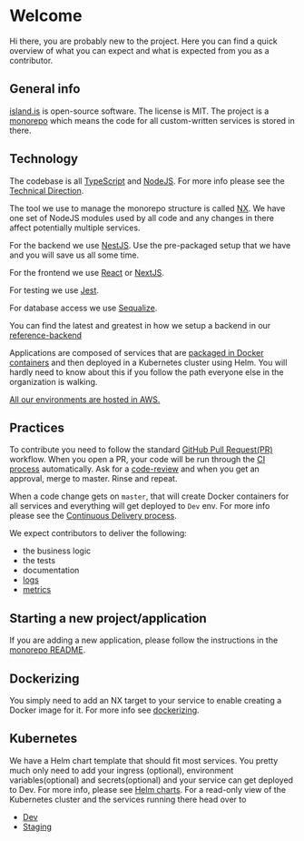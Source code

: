# Welcome

Hi there, you are probably new to the project. Here you can find a quick overview of what you can expect and what is expected from you as a contributor.

## General info

[island.is](https://github.com/island-is/island.is) is open-source software. The license is MIT. The project is a [monorepo](monorepo.md) which means the code for all custom-written services is stored in there.

## Technology

The codebase is all [TypeScript](https://www.typescriptlang.org) and [NodeJS](https://nodejs.org/en/). For more info please see the [Technical Direction](technical-direction.md).

The tool we use to manage the monorepo structure is called [NX](https://nx.dev). We have one set of NodeJS modules used by all code and any changes in there affect potentially multiple services.

For the backend we use [NestJS](https://nestjs.com). Use the pre-packaged setup that we have and you will save us all some time.

For the frontend we use [React](https://reactjs.org) or [NextJS](https://nextjs.org).

For testing we use [Jest](https://jestjs.io).

For database access we use [Sequalize](https://sequelize.org).

You can find the latest and greatest in how we setup a backend in our [reference-backend](https://github.com/island-is/island.is/blob/master/apps/reference-backend)

Applications are composed of services that are [packaged in Docker containers](welcome.md#dockerizing) and then deployed in a Kubernetes cluster using Helm. You will hardly need to know about this if you follow the path everyone else in the organization is walking.

[All our environments are hosted in AWS.](devops/environment-setup.md)

## Practices

To contribute you need to follow the standard [GitHub Pull Request(PR)](https://docs.github.com/en/github/collaborating-with-issues-and-pull-requests/about-pull-requests) workflow. When you open a PR, your code will be run through the [CI process](docs/adr/0002-continuous-integration.md) automatically. Ask for a [code-review](code-reviews.md) and when you get an approval, merge to master. Rinse and repeat.

When a code change gets on `master`, that will create Docker containers for all services and everything will get deployed to `Dev` env. For more info please see the [Continuous Delivery process](devops/continuous-delivery.md).

We expect contributors to deliver the following:

- the business logic
- the tests
- documentation
- [logs](devops/logging.md)
- [metrics](devops/metrics.md)

## Starting a new project/application

If you are adding a new application, please follow the instructions in the [monorepo README](https://github.com/island-is/island.is/blob/master/README.md).

## Dockerizing

You simply need to add an NX target to your service to enable creating a Docker image for it. For more info see [dockerizing](devops/dockerizing.md).

## Kubernetes

We have a Helm chart template that should fit most services. You pretty much only need to add your ingress (optional), environment variables(optional) and secrets(optional) and your service can get deployed to Dev. For more info, please see [Helm charts](https://github.com/island-is/helm). For a read-only view of the Kubernetes cluster and the services running there head over to

- [Dev](https://kubenav.dev01.devland.is)
- [Staging](https://kubenav.staging01.devland.is)

